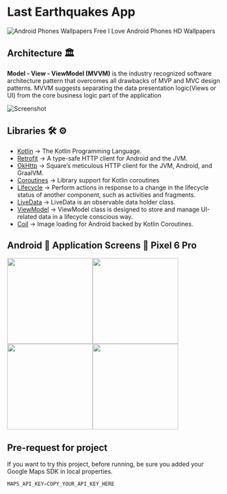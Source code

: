 # Last Earthquakes App
![Android Phones Wallpapers Free I Love Android Phones HD Wallpapers](https://user-images.githubusercontent.com/55163968/222984806-f55e8edc-bb7d-48d0-badf-a8917e48451d.jpeg)

## Architecture 🏛

**Model - View - ViewModel (MVVM)** is the industry recognized software architecture pattern that overcomes all drawbacks of MVP and MVC design patterns. MVVM suggests separating the data presentation logic(Views or UI) from the core business logic part of the application

![Screenshot](https://media.geeksforgeeks.org/wp-content/uploads/20210720231513/viewmodal.png)


## Libraries 🛠 ⚙️
- [Kotlin](https://github.com/JetBrains/kotlin) -> The Kotlin Programming Language.
- [Retrofit](https://github.com/square/retrofit) -> A type-safe HTTP client for Android and the JVM.
- [OkHttp](https://github.com/square/okhttp) -> Square’s meticulous HTTP client for the JVM, Android, and GraalVM.
- [Coroutines](https://github.com/Kotlin/kotlinx.coroutines) -> Library support for Kotlin coroutines
- [Lifecycle](https://developer.android.com/jetpack/androidx/releases/lifecycle) -> Perform actions in response to a change in the lifecycle status of another component, such as activities and fragments.
- [LiveData](https://developer.android.com/topic/libraries/architecture/livedata) -> LiveData is an observable data holder class.
- [ViewModel](https://developer.android.com/topic/libraries/architecture/viewmodel) -> ViewModel class is designed to store and manage UI-related data in a lifecycle conscious way.
- [Coil](https://github.com/coil-kt/coil) -> Image loading for Android backed by Kotlin Coroutines.

## Android 📱 Application Screens 📸 Pixel 6 Pro

<img src="https://user-images.githubusercontent.com/55163968/222985650-d3b82304-2517-4ae5-9b3c-b5062007dfb2.png" width="200" /><img src="https://user-images.githubusercontent.com/55163968/222985661-c5be2595-c70f-4915-a60b-2110605df2c3.png" width="200" />
<img src="https://user-images.githubusercontent.com/55163968/222985669-7bd87ff4-5fb3-44ca-9b42-8c5e44b09a64.png" width="200" /><img src="https://user-images.githubusercontent.com/55163968/222986194-bf40fb76-3adf-4c94-8116-d8857d13aeef.png" width="200" />

## Pre-request for project

If you want to try this project, before running, be sure you added your Google Maps SDK in local properties.

```js
MAPS_API_KEY=COPY_YOUR_API_KEY_HERE
```
